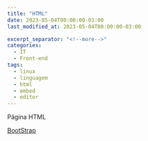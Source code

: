 ```yaml
---
title: "HTML"
date: 2023-05-04T00:00:00-03:00
last_modified_at: 2023-05-04T00:00:00-03:00

excerpt_separator: "<!--more-->"
categories:
  - IT
  - Front-end
tags:
  - linux
  - linguagem
  - html
  - embed
  - editor
---
```


Página HTML

[BootStrap](https://getbootstrap.com/)
